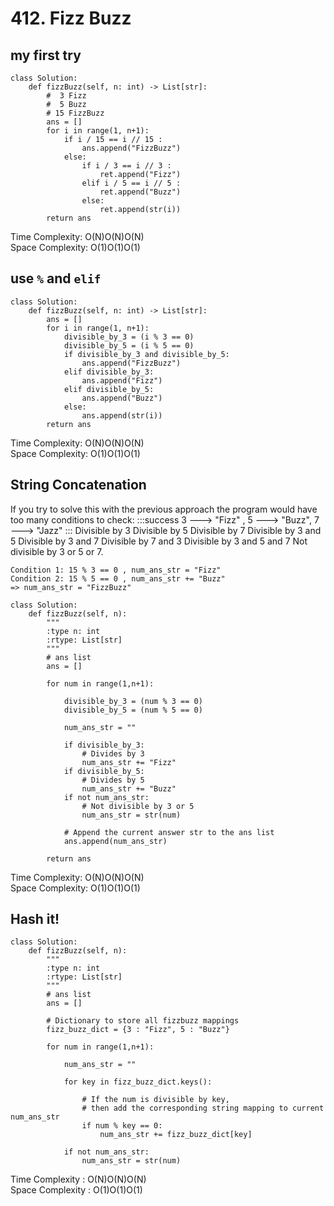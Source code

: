 # 412. Fizz Buzz
## my first try
```python=
class Solution:
    def fizzBuzz(self, n: int) -> List[str]:
        #  3 Fizz
        #  5 Buzz
        # 15 FizzBuzz
        ans = []
        for i in range(1, n+1):
            if i / 15 == i // 15 :
                ans.append("FizzBuzz")
            else:
                if i / 3 == i // 3 :
                    ret.append("Fizz")
                elif i / 5 == i // 5 :
                    ret.append("Buzz")
                else:
                    ret.append(str(i))
        return ans
``` 
Time Complexity: O(N)O(N)O(N)  
Space Complexity: O(1)O(1)O(1)
## use `%` and `elif`
```python=
class Solution:
    def fizzBuzz(self, n: int) -> List[str]:
        ans = []
        for i in range(1, n+1):
            divisible_by_3 = (i % 3 == 0)
            divisible_by_5 = (i % 5 == 0)
            if divisible_by_3 and divisible_by_5:
                ans.append("FizzBuzz")
            elif divisible_by_3:
                ans.append("Fizz")
            elif divisible_by_5:
                ans.append("Buzz")
            else:
                ans.append(str(i))
        return ans
```
Time Complexity: O(N)O(N)O(N)  
Space Complexity: O(1)O(1)O(1)
## String Concatenation

If you try to solve this with the previous approach the program would have too many conditions to check:
:::success
3 ---> "Fizz" , 5 ---> "Buzz", 7 ---> "Jazz"
:::
    Divisible by 3
    Divisible by 5
    Divisible by 7
    Divisible by 3 and 5
    Divisible by 3 and 7
    Divisible by 7 and 3
    Divisible by 3 and 5 and 7
    Not divisible by 3 or 5 or 7.
```
Condition 1: 15 % 3 == 0 , num_ans_str = "Fizz"
Condition 2: 15 % 5 == 0 , num_ans_str += "Buzz"
=> num_ans_str = "FizzBuzz"
```

```python=
class Solution:
    def fizzBuzz(self, n):
        """
        :type n: int
        :rtype: List[str]
        """
        # ans list
        ans = []

        for num in range(1,n+1):

            divisible_by_3 = (num % 3 == 0)
            divisible_by_5 = (num % 5 == 0)

            num_ans_str = ""

            if divisible_by_3:
                # Divides by 3
                num_ans_str += "Fizz"
            if divisible_by_5:
                # Divides by 5
                num_ans_str += "Buzz"
            if not num_ans_str:
                # Not divisible by 3 or 5
                num_ans_str = str(num)

            # Append the current answer str to the ans list
            ans.append(num_ans_str)  

        return ans
```

Time Complexity: O(N)O(N)O(N)  
Space Complexity: O(1)O(1)O(1)

## Hash it!

```python=
class Solution:
    def fizzBuzz(self, n):
        """
        :type n: int
        :rtype: List[str]
        """
        # ans list
        ans = []

        # Dictionary to store all fizzbuzz mappings
        fizz_buzz_dict = {3 : "Fizz", 5 : "Buzz"}

        for num in range(1,n+1):

            num_ans_str = ""

            for key in fizz_buzz_dict.keys():

                # If the num is divisible by key,
                # then add the corresponding string mapping to current num_ans_str
                if num % key == 0:
                    num_ans_str += fizz_buzz_dict[key]

            if not num_ans_str:
                num_ans_str = str(num)

```
Time Complexity : O(N)O(N)O(N)  
Space Complexity : O(1)O(1)O(1)